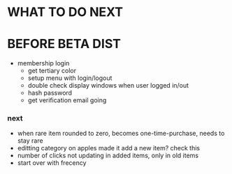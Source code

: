 # WHAT TO DO NEXT

# BEFORE BETA DIST

- membership login
    - get tertiary color
    - setup menu with login/logout
    - double check display windows when user logged in/out
    - hash password
    - get verification email going

### next

- when rare item rounded to zero, becomes one-time-purchase, needs to stay rare
- editting category on apples made it add a new item? check this
- number of clicks not updating in added items, only in old items
- start over with frecency

